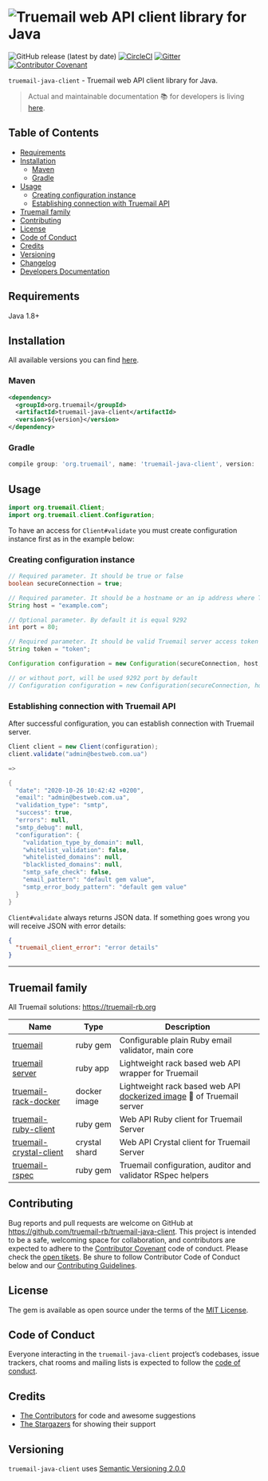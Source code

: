 # ![Truemail web API client library for Java](https://truemail-rb.org/assets/images/truemail_logo.png)

![GitHub release (latest by date)](https://img.shields.io/github/v/release/truemail-rb/truemail-java-client) [![CircleCI](https://circleci.com/gh/truemail-rb/truemail-java-client/tree/develop.svg?style=svg)](https://circleci.com/gh/truemail-rb/truemail-java-client/tree/develop) [![Gitter](https://badges.gitter.im/truemail-rb/community.svg)](https://gitter.im/truemail-rb/community?utm_source=badge&utm_medium=badge&utm_campaign=pr-badge) [![Contributor Covenant](https://img.shields.io/badge/Contributor%20Covenant-v1.4%20adopted-ff69b4.svg)](CODE_OF_CONDUCT.md)

`truemail-java-client` - Truemail web API client library for Java.

> Actual and maintainable documentation :books: for developers is living [here](https://truemail-rb.org/truemail-java-client).

## Table of Contents

- [Requirements](#requirements)
- [Installation](#installation)
  - [Maven](#maven)
  - [Gradle](#gradle)
- [Usage](#usage)
  - [Creating configuration instance](#creating-configuration-instance)
  - [Establishing connection with Truemail API](#establishing-connection-with-truemail-api)
- [Truemail family](#truemail-family)
- [Contributing](#contributing)
- [License](#license)
- [Code of Conduct](#code-of-conduct)
- [Credits](#credits)
- [Versioning](#versioning)
- [Changelog](CHANGELOG.md)
- [Developers Documentation](https://truemail-rb.org/truemail-java-client)

## Requirements

Java 1.8+

## Installation

All available versions you can find [here](https://github.com/truemail-rb/truemail-java-client/releases).

### Maven

```xml
<dependency>
  <groupId>org.truemail</groupId>
  <artifactId>truemail-java-client</artifactId>
  <version>${version}</version>
</dependency>
```

### Gradle

```groovy
compile group: 'org.truemail', name: 'truemail-java-client', version: 'version'
```

## Usage

```java
import org.truemail.Client;
import org.truemail.client.Configuration;
```

To have an access for `Client#validate` you must create configuration instance first as in the example below:

### Creating configuration instance

```java
// Required parameter. It should be true or false
boolean secureConnection = true;

// Required parameter. It should be a hostname or an ip address where Truemail server runs
String host = "example.com";

// Optional parameter. By default it is equal 9292
int port = 80;

// Required parameter. It should be valid Truemail server access token
String token = "token";

Configuration configuration = new Configuration(secureConnection, host, token, port);

// or without port, will be used 9292 port by default
// Configuration configuration = new Configuration(secureConnection, host, token);
```

### Establishing connection with Truemail API

After successful configuration, you can establish connection with Truemail server.

```java
Client client = new Client(configuration);
client.validate("admin@bestweb.com.ua")

=>

{
  "date": "2020-10-26 10:42:42 +0200",
  "email": "admin@bestweb.com.ua",
  "validation_type": "smtp",
  "success": true,
  "errors": null,
  "smtp_debug": null,
  "configuration": {
    "validation_type_by_domain": null,
    "whitelist_validation": false,
    "whitelisted_domains": null,
    "blacklisted_domains": null,
    "smtp_safe_check": false,
    "email_pattern": "default gem value",
    "smtp_error_body_pattern": "default gem value"
  }
}
```

`Client#validate` always returns JSON data. If something goes wrong you will receive JSON with error details:

```json
{
  "truemail_client_error": "error details"
}
```

---

## Truemail family

All Truemail solutions: https://truemail-rb.org

| Name | Type | Description |
| --- | --- | --- |
| [truemail](https://github.com/truemail-rb/truemail) | ruby gem | Configurable plain Ruby email validator, main core |
| [truemail server](https://github.com/truemail-rb/truemail-rack) | ruby app | Lightweight rack based web API wrapper for Truemail |
| [truemail-rack-docker](https://github.com/truemail-rb/truemail-rack-docker-image) | docker image | Lightweight rack based web API [dockerized image](https://hub.docker.com/r/truemail/truemail-rack) :whale: of Truemail server |
| [truemail-ruby-client](https://github.com/truemail-rb/truemail-ruby-client) | ruby gem | Web API Ruby client for Truemail Server |
| [truemail-crystal-client](https://github.com/truemail-rb/truemail-crystal-client) | crystal shard | Web API Crystal client for Truemail Server |
| [truemail-rspec](https://github.com/truemail-rb/truemail-rspec) | ruby gem | Truemail configuration, auditor and validator RSpec helpers |

## Contributing

Bug reports and pull requests are welcome on GitHub at https://github.com/truemail-rb/truemail-java-client. This project is intended to be a safe, welcoming space for collaboration, and contributors are expected to adhere to the [Contributor Covenant](http://contributor-covenant.org) code of conduct. Please check the [open tikets](https://github.com/truemail-rb/truemail-java-client/issues). Be shure to follow Contributor Code of Conduct below and our [Contributing Guidelines](CONTRIBUTING.md).

## License

The gem is available as open source under the terms of the [MIT License](https://opensource.org/licenses/MIT).

## Code of Conduct

Everyone interacting in the `truemail-java-client` project’s codebases, issue trackers, chat rooms and mailing lists is expected to follow the [code of conduct](CODE_OF_CONDUCT.md).

## Credits

- [The Contributors](https://github.com/truemail-rb/truemail-java-client/graphs/contributors) for code and awesome suggestions
- [The Stargazers](https://github.com/truemail-rb/truemail-java-client/stargazers) for showing their support

## Versioning

`truemail-java-client` uses [Semantic Versioning 2.0.0](https://semver.org)
